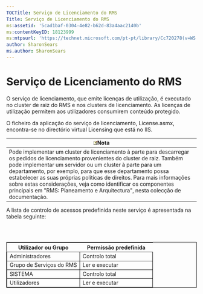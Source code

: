 ```yaml
---
TOCTitle: Serviço de Licenciamento do RMS
Title: Serviço de Licenciamento do RMS
ms:assetid: '5cad1baf-0304-4e82-b62d-83a4aac2140b'
ms:contentKeyID: 18123999
ms:mtpsurl: 'https://technet.microsoft.com/pt-pt/library/Cc720278(v=WS.10)'
author: SharonSears
ms.author: SharonSears
---
```


Serviço de Licenciamento do RMS
===============================

O serviço de licenciamento, que emite licenças de utilização, é executado no cluster de raiz do RMS e nos clusters de licenciamento. As licenças de utilização permitem aos utilizadores consumirem conteúdo protegido.

O ficheiro da aplicação do serviço de licenciamento, License.asmx, encontra-se no directório virtual Licensing que está no IIS.

| ![](/security-updates/images/Cc720278.note(WS.10).gif)Nota                                                                                                                                                                                                                                                                                                                                                                                                                       |
|---------------------------------------------------------------------------------------------------------------------------------------------------------------------------------------------------------------------------------------------------------------------------------------------------------------------------------------------------------------------------------------------------------------------------------------------------------------------------------------------|
| Pode implementar um cluster de licenciamento à parte para descarregar os pedidos de licenciamento provenientes do cluster de raiz. Também pode implementar um servidor ou um cluster à parte para um departamento, por exemplo, para que esse departamento possa estabelecer as suas próprias políticas de direitos. Para mais informações sobre estas considerações, veja como identificar os componentes principais em "RMS: Planeamento e Arquitectura", nesta colecção de documentação. |

A lista de controlo de acessos predefinida neste serviço é apresentada na tabela seguinte:

###  

 
<table style="border:1px solid black;">
<colgroup>
<col width="50%" />
<col width="50%" />
</colgroup>
<thead>
<tr class="header">
<th>Utilizador ou Grupo</th>
<th>Permissão predefinida</th>
</tr>
</thead>
<tbody>
<tr class="odd">
<td style="border:1px solid black;">Administradores</td>
<td style="border:1px solid black;">Controlo total</td>
</tr>
<tr class="even">
<td style="border:1px solid black;">Grupo de Serviços do RMS</td>
<td style="border:1px solid black;">Ler e executar</td>
</tr>
<tr class="odd">
<td style="border:1px solid black;">SISTEMA</td>
<td style="border:1px solid black;">Controlo total</td>
</tr>
<tr class="even">
<td style="border:1px solid black;">Utilizadores</td>
<td style="border:1px solid black;">Ler e executar</td>
</tr>
</tbody>
</table>
